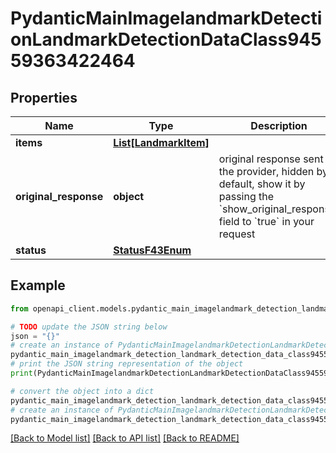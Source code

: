 # PydanticMainImagelandmarkDetectionLandmarkDetectionDataClass94559363422464


## Properties

Name | Type | Description | Notes
------------ | ------------- | ------------- | -------------
**items** | [**List[LandmarkItem]**](LandmarkItem.md) |  | [optional] 
**original_response** | **object** | original response sent by the provider, hidden by default, show it by passing the &#x60;show_original_response&#x60; field to &#x60;true&#x60; in your request | [optional] 
**status** | [**StatusF43Enum**](StatusF43Enum.md) |  | 

## Example

```python
from openapi_client.models.pydantic_main_imagelandmark_detection_landmark_detection_data_class94559363422464 import PydanticMainImagelandmarkDetectionLandmarkDetectionDataClass94559363422464

# TODO update the JSON string below
json = "{}"
# create an instance of PydanticMainImagelandmarkDetectionLandmarkDetectionDataClass94559363422464 from a JSON string
pydantic_main_imagelandmark_detection_landmark_detection_data_class94559363422464_instance = PydanticMainImagelandmarkDetectionLandmarkDetectionDataClass94559363422464.from_json(json)
# print the JSON string representation of the object
print(PydanticMainImagelandmarkDetectionLandmarkDetectionDataClass94559363422464.to_json())

# convert the object into a dict
pydantic_main_imagelandmark_detection_landmark_detection_data_class94559363422464_dict = pydantic_main_imagelandmark_detection_landmark_detection_data_class94559363422464_instance.to_dict()
# create an instance of PydanticMainImagelandmarkDetectionLandmarkDetectionDataClass94559363422464 from a dict
pydantic_main_imagelandmark_detection_landmark_detection_data_class94559363422464_form_dict = pydantic_main_imagelandmark_detection_landmark_detection_data_class94559363422464.from_dict(pydantic_main_imagelandmark_detection_landmark_detection_data_class94559363422464_dict)
```
[[Back to Model list]](../README.md#documentation-for-models) [[Back to API list]](../README.md#documentation-for-api-endpoints) [[Back to README]](../README.md)


